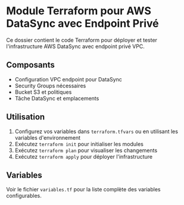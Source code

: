 # Module Terraform pour AWS DataSync avec Endpoint Privé

Ce dossier contient le code Terraform pour déployer et tester l'infrastructure AWS DataSync avec endpoint privé VPC.

## Composants

- Configuration VPC endpoint pour DataSync
- Security Groups nécessaires
- Bucket S3 et politiques
- Tâche DataSync et emplacements

## Utilisation

1. Configurez vos variables dans `terraform.tfvars` ou en utilisant les variables d'environnement
2. Exécutez `terraform init` pour initialiser les modules
3. Exécutez `terraform plan` pour visualiser les changements
4. Exécutez `terraform apply` pour déployer l'infrastructure

## Variables

Voir le fichier `variables.tf` pour la liste complète des variables configurables.